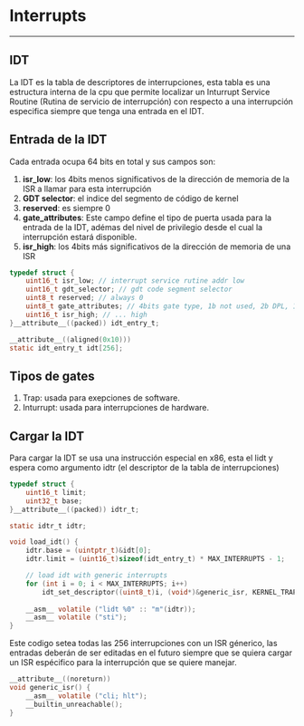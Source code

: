 # Interrupts
---

## IDT
La IDT es la tabla de descriptores de interrupciones, esta tabla es una estructura interna de la cpu que permite localizar un Inturrupt Service Routine (Rutina de servicio de interrupción) con respecto a una interrupción especifica siempre que tenga una entrada en el IDT.

## Entrada de la IDT

Cada entrada ocupa 64 bits en total y sus campos son:

1. **isr_low**: los 4bits menos significativos de la dirección de memoria de la ISR a llamar para esta interrupción
2. **GDT selector**: el indice del segmento de código de kernel
3. **reserved**: es siempre 0
4. **gate_attributes**: Este campo define el tipo de puerta usada para la entrada de la IDT, adémas del nivel de privilegio desde el cual la interrupción estará disponible.
5. **isr_high**: los 4bits más significativos de la dirección de memoria de una ISR


```c
typedef struct {
    uint16_t isr_low; // interrupt service rutine addr low
    uint16_t gdt_selector; // gdt code segment selector
    uint8_t reserved; // always 0
    uint8_t gate_attributes; // 4bits gate type, 1b not used, 2b DPL, 1b present
    uint16_t isr_high; // ... high
}__attribute__((packed)) idt_entry_t;

__attribute__((aligned(0x10)))
static idt_entry_t idt[256];

```

## Tipos de gates
1. Trap: usada para exepciones de software.
2. Inturrupt: usada para interrupciones de hardware.

## Cargar la IDT
Para cargar la IDT se usa una instrucción especial en x86, esta el lidt y espera como argumento idtr (el descriptor de la tabla de interrupciones)

```c
typedef struct {
    uint16_t limit;
    uint32_t base;
}__attribute__((packed)) idtr_t;

static idtr_t idtr;

void load_idt() {
    idtr.base = (uintptr_t)&idt[0];
    idtr.limit = (uint16_t)sizeof(idt_entry_t) * MAX_INTERRUPTS - 1;

    // load idt with generic interrupts
    for (int i = 0; i < MAX_INTERRUPTS; i++)
        idt_set_descriptor((uint8_t)i, (void*)&generic_isr, KERNEL_TRAP);
    
    __asm__ volatile ("lidt %0" :: "m"(idtr));
    __asm__ volatile ("sti");
}
```

Este codigo setea todas las 256 interrupciones con un ISR génerico, las entradas deberán de ser editadas en el futuro siempre que se quiera cargar un ISR espécifico para la interrupción que se quiere manejar.
```c
__attribute__((noreturn))
void generic_isr() {
    __asm__ volatile ("cli; hlt");
    __builtin_unreachable();
}
```

